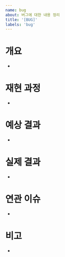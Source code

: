 ```yaml
---
name: bug
about: 버그에 대한 내용 정리
title: '[BUG]'
labels: 'bug'
---
```


# 개요

-

# 재현 과정

-

# 예상 결과

-

# 실제 결과

-

# 연관 이슈

-

# 비고

-
